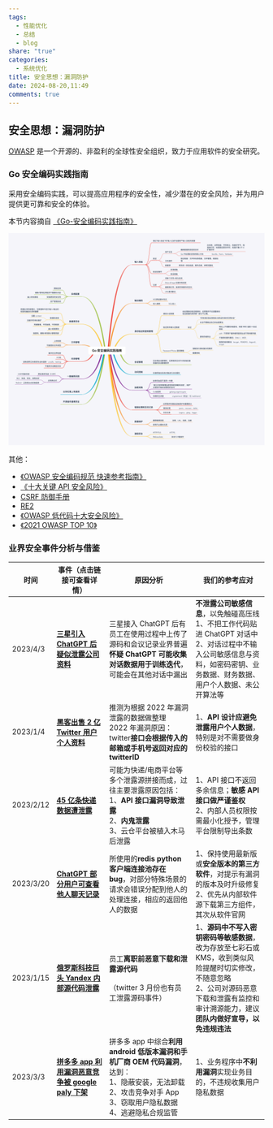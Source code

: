 ```yaml
---
tags:
  - 性能优化
  - 总结
  - blog
share: "true"
categories:
  - 系统优化
title: 安全思想：漏洞防护
date: 2024-08-20,11:49
comments: true
---
```


## 安全思想：漏洞防护

[OWASP](http://www.owasp.org.cn/OWASP-CHINA/) 是一个开源的、非盈利的全球性安全组织，致力于应用软件的安全研究。

### Go 安全编码实践指南

采用安全编码实践，可以提高应用程序的安全性，减少潜在的安全风险，并为用户提供更可靠和安全的体验。

本节内容摘自 [《Go-安全编码实践指南》](http://www.owasp.org.cn/OWASP-CHINA/go-webapp-scp-cn.pdf)

![](assets/images/21f9faba441126a2ba22d49be4625b2c_MD5.png)

其他：

- [《OWASP 安全编码规范 快速参考指南》](http://www.owasp.org.cn/OWASP-CHINA/owasp-project/download/OWASP_SCP_Quick_Reference_Guide-Chinese.pdf)
- [《十大关键 API 安全风险》](http://www.owasp.org.cn/OWASP-CHINA/owasp-project/OWASPAPITop102019.pdf)
- [CSRF 防御手册](https://cheatsheetseries.owasp.org/cheatsheets/Cross-Site_Request_Forgery_Prevention_Cheat_Sheet.html)
- [RE2](https://github.com/google/re2)
- [《OWASP 低代码十大安全风险》](1%20Project/腾讯/智影/浅析服务端优化/智影：浅析后端接口优化实战（20240331）/资料/OWASP低代码十大安全风险.pdf)
- [《2021 OWASP TOP 10》](http://www.owasp.org.cn/OWASP-CHINA/owasp-project/OWASP-TOP10-2021%E4%B8%AD%E6%96%87%E7%89%88V1.0%E5%8F%91%E5%B8%83.pdf)

### 业界安全事件分析与借鉴

| **时间**  | **事件（点击链接可查看详情）**                                                                                                                    | **原因分析**                                                                                                                                                                  | **我们的参考应对**                                                                                                                                                                              |
| --------- | ------------------------------------------------------------------------------------------------------------------------------------------------- | ----------------------------------------------------------------------------------------------------------------------------------------------------------------------------- | ----------------------------------------------------------------------------------------------------------------------------------------------------------------------------------------------- |
| 2023/4/3  | [**三星引入 ChatGPT 后疑似泄露公司资料**](https://mp.weixin.qq.com/s/qOVYPd5J-SinDJOK28hIVg "https://mp.weixin.qq.com/s/qOVYPd5J-SinDJOK28hIVg")  | 三星接入 ChatGPT 后有员工在使用过程中上传了源码和会议记录业界普遍**怀疑 ChatGPT 可能收集对话数据用于训练迭代**，可能会在其他对话中漏出                                        | **不泄露公司敏感信息**，以免触碰高压线 <br>1、不把工作代码贴进 ChatGPT 对话中 <br>2、对话过程中不输入公司敏感信息与资料，如密码密钥、业务数据、财务数据、用户个人数据、未公开算法等             |
| 2023/1/4  | [**黑客出售 2 亿 Twitter 用户个人资料**](https://www.secrss.com/articles/50767 "https://www.secrss.com/articles/50767")                           | 推测为根据 2022 年漏洞泄露的数据做整理 <br>2022 年漏洞原因：twitter**接口会根据传入的邮箱或手机号返回对应的 twitterID**                                                       | 1、**API 设计应避免泄露用户个人数据**，特别是对不需要做身份校验的接口                                                                                                                           |
| 2023/2/12 | [**45 亿条快递数据遭泄露**](https://zhuanlan.zhihu.com/p/608130774 "https://zhuanlan.zhihu.com/p/608130774")                                      | 可能为快递/电商平台等多个泄露源拼接而成，过往主要泄露原因包括： <br>1、**API 接口漏洞导致泄露** <br>2、**内鬼泄露** <br>3、云仓平台被植入木马后泄露                           | 1、API 接口不返回多余信息；**敏感 API 接口做严谨鉴权** <br>2、内部人员权限按需最小化授予，管理平台限制导出条数                                                                                  |
| 2023/3/20 | [**ChatGPT 部分用户可查看他人聊天记录**](https://mp.weixin.qq.com/s/O-Kgvrtmg8hph5bmAnqFhg "https://mp.weixin.qq.com/s/O-Kgvrtmg8hph5bmAnqFhg")   | 所使用的**redis python 客户端连接池存在 bug**，对部分特殊场景的请求会错误分配到他人的处理连接，相应的返回他人的数据                                                           | 1、保持使用最新版或**安全版本的第三方软件**，对提示有漏洞的版本及时升级修复 <br>2、优先从内部软件源下载第三方组件，其次从软件官网                                                               |
| 2023/1/15 | [**俄罗斯科技巨头 Yandex 内部源代码泄露**](https://mp.weixin.qq.com/s/1OJZ5ZhJsnRAHVTmoZ6LNw "https://mp.weixin.qq.com/s/1OJZ5ZhJsnRAHVTmoZ6LNw") | 员工**离职前恶意下载和泄露源代码**<br><br>（twitter 3 月份也有员工泄露源码事件）                                                                                              | 1、**源码中不写入密钥密码等敏感数据**，改为存放至七彩石或 KMS，收到类似风险提醒时切实修改，不随意忽略 <br>2、公司对源码恶意下载和泄露有监控和审计溯源能力，建议**团队内做好宣导，以免违规违法** |
| 2023/3/3  | [**拼多多 app 利用漏洞恶意竞争被 google paly 下架**](https://zhuanlan.zhihu.com/p/610241711 "https://zhuanlan.zhihu.com/p/610241711")             | 拼多多 app 中综合**利用 android 低版本漏洞和手机厂商 OEM 代码漏洞**，达到： <br>1、隐蔽安装，无法卸载 <br>2、攻击竞争对手 App <br>3、窃取用户隐私数据 <br>4、逃避隐私合规监管 | 1、业务程序中**不利用漏洞**实现业务目的，不违规收集用户隐私数据                                                                                                                                 |
